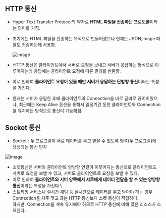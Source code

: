 ## HTTP 통신
- Hyper Text Transfer Protocol의 약자로 **HTML 파일을 전송하는 프로토콜**이라는 의미를 가짐.
- 초기에는 HTML 파일을 전송하는 목적으로 만들어졌으나 현재는 JSON,Image 파일도 전송하는데 사용함.  
  
  ![image](https://user-images.githubusercontent.com/29484377/146235667-e621fc24-dc02-4821-a8f8-024b49dc54bf.png)  
- HTTP 통신은 클라이언트에서 서버로 요청을 보내고 서버가 응답하는 형식으로 이루어지는데 응답에는 클라이언트 요청에 따른 결과를 반환함.
- 이로 인하여 **클라이언트 요청이 있을 때만 서버가 응답하는 단방향 통신**이라는 특성을 가진다.
- 원래는 서버가 응답한 후에 클라이언트의 Connection을 바로 곧바로 끊어버렸으나, 최근에는 Keep Alive 옵션을 통해서 일정기간 동안 클라이언트와 Connection을 유지하는 방식으로 통신이 가능해짐.

## Socket 통신
- Socket : 두 프로그램이 서로 데이터를 주고 받을 수 있도록 양쪽(두 프로그램)에 생성되는 통신 단자   
  
![image](https://user-images.githubusercontent.com/29484377/146236428-84c3e783-ba67-41a9-bbdc-8f63199983d2.png)
- 소켓통신은 서버와 클라이언트 양방향 연결이 이루어지는 통신으로 클라이언트도 서버로 요청을 보낼 수 있고, 서버도 클라이언트로 요청을 보낼 수 있다.
- 이로 인하여 **클라이언트와 서버 양쪽에서 서로에게 데이터 전달을 할 수 있는 양방향 통신**이라는 특성을 가진다.\
- 스트리밍 서비스나 실시간 채팅 등 실시간으로 데이터를 주고 받아야 하는 경우 Connection을 자주 맺고 끊는 HTTP 통신보다 소켓 통신이 적합하다.  
  하지만, Connection을 계속 유지해야 하므로 HTTP 통신에 비해 많은 리소스가 소모된다.
